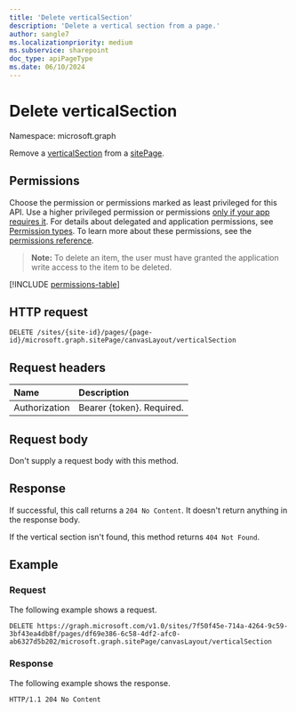 ```yaml
---
title: 'Delete verticalSection'
description: 'Delete a vertical section from a page.'
author: sangle7
ms.localizationpriority: medium
ms.subservice: sharepoint
doc_type: apiPageType
ms.date: 06/10/2024
---
```


# Delete verticalSection

Namespace: microsoft.graph

Remove a [verticalSection](../resources/verticalSection.md) from a [sitePage](../resources/sitepage.md).

## Permissions

Choose the permission or permissions marked as least privileged for this API. Use a higher privileged permission or permissions [only if your app requires it](/graph/permissions-overview#best-practices-for-using-microsoft-graph-permissions). For details about delegated and application permissions, see [Permission types](/graph/permissions-overview#permission-types). To learn more about these permissions, see the [permissions reference](/graph/permissions-reference).

>**Note:** To delete an item, the user must have granted the application write access to the item to be deleted.

<!-- { "blockType": "permissions", "name": "verticalsection_delete" } -->
[!INCLUDE [permissions-table](../includes/permissions/verticalsection-delete-permissions.md)]

## HTTP request

<!-- { "blockType": "ignored" } -->

```http
DELETE /sites/{site-id}/pages/{page-id}/microsoft.graph.sitePage/canvasLayout/verticalSection
```

## Request headers

| Name      |Description|
|:----------|:----------|
| Authorization | Bearer \{token\}. Required. |

## Request body

Don't supply a request body with this method.

## Response

If successful, this call returns a `204 No Content`. It doesn't return anything in the response body.

If the vertical section isn't found, this method returns `404 Not Found`.

## Example

### Request

The following example shows a request.

<!-- { "blockType": "ignored" } -->

```http
DELETE https://graph.microsoft.com/v1.0/sites/7f50f45e-714a-4264-9c59-3bf43ea4db8f/pages/df69e386-6c58-4df2-afc0-ab6327d5b202/microsoft.graph.sitePage/canvasLayout/verticalSection
```
### Response

The following example shows the response.

<!-- { "blockType": "response" } -->

```http
HTTP/1.1 204 No Content
```
